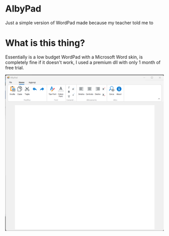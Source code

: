 # AlbyPad
Just a simple version of WordPad made because my teacher told me to <br>

# What is this thing? <br>
Essentially is a low budget WordPad with a Microsoft Word skin, is completely fine if it doesn't work, I used a premium dll with only 1 month of free trial.

![Screenshot](screenshot.png)

